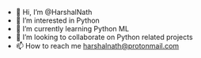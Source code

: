 - 👋 Hi, I’m @HarshalNath
- 👀 I’m interested in Python
- 🌱 I’m currently learning Python ML
- 💞️ I’m looking to collaborate on Python related projects 
- 📫 How to reach me harshalnath@protonmail.com

<!---
HarshalNath/HarshalNath is a ✨ special ✨ repository because its `README.md` (this file) appears on your GitHub profile.
You can click the Preview link to take a look at your changes.
--->
